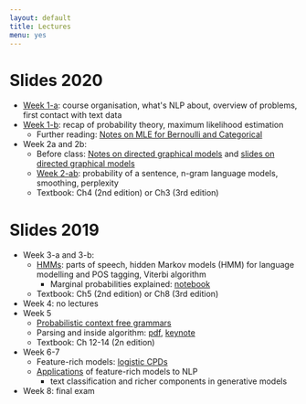 ```yaml
---
layout: default
title: Lectures
menu: yes
---
```


# Slides 2020

* [Week 1-a](lectures/week1-a.pdf): course organisation, what's NLP about, overview of problems, first contact with text data
* [Week 1-b](lectures/week1-b.pdf): recap of probability theory, maximum likelihood estimation 
    * Further reading: [Notes on MLE for Bernoulli and Categorical](//github.com/wilkeraziz/notes/blob/master/machine-learning/MLE/main.pdf)
* Week 2a and 2b:
    * Before class: [Notes on directed graphical models](//github.com/wilkeraziz/notes/blob/master/machine-learning/PGM/main.pdf) and [slides on directed graphical models](lectures/pgms.pdf)
    * [Week 2-ab](lectures/week2.pdf): probability of a sentence, n-gram language models, smoothing, perplexity 
    * Textbook: Ch4 (2nd edition) or Ch3 (3rd edition)

# Slides 2019

* Week 3-a and 3-b:
    * [HMMs](lectures/week3-a.pdf): parts of speech, hidden Markov models (HMM) for language modelling and POS tagging, Viterbi algorithm
        * Marginal probabilities explained: [notebook](labs/forward/Forward.ipynb)
    * Textbook: Ch5 (2nd edition) or Ch8 (3rd edition)
* Week 4: no lectures
* Week 5
    * [Probabilistic context free grammars](lectures/week5-a.pdf)
    * Parsing and inside algorithm: [pdf](lectures/week5-b.pdf), [keynote](lectures/week5-b.key)
    * Textbook: Ch 12-14 (2n edition)
* Week 6-7
    * Feature-rich models: [logistic CPDs](lectures/week6-a.pdf)
    * [Applications](lectures/week6-b.pdf) of feature-rich models to NLP
        * text classification and richer components in generative models
* Week 8: final exam

